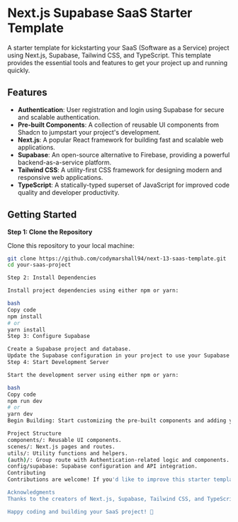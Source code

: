 # Next.js Supabase SaaS Starter Template

A starter template for kickstarting your SaaS (Software as a Service) project using Next.js, Supabase, Tailwind CSS, and TypeScript. This template provides the essential tools and features to get your project up and running quickly.

## Features

- **Authentication**: User registration and login using Supabase for secure and scalable authentication.
- **Pre-built Components**: A collection of reusable UI components from Shadcn to jumpstart your project's development.
- **Next.js**: A popular React framework for building fast and scalable web applications.
- **Supabase**: An open-source alternative to Firebase, providing a powerful backend-as-a-service platform.
- **Tailwind CSS**: A utility-first CSS framework for designing modern and responsive web applications.
- **TypeScript**: A statically-typed superset of JavaScript for improved code quality and developer productivity.

## Getting Started

**Step 1: Clone the Repository**

Clone this repository to your local machine:

```bash
git clone https://github.com/codymarshall94/next-13-saas-template.git
cd your-saas-project

Step 2: Install Dependencies

Install project dependencies using either npm or yarn:

bash
Copy code
npm install
# or
yarn install
Step 3: Configure Supabase

Create a Supabase project and database.
Update the Supabase configuration in your project to use your Supabase credentials.
Step 4: Start Development Server

Start the development server using either npm or yarn:

bash
Copy code
npm run dev
# or
yarn dev
Begin Building: Start customizing the pre-built components and adding your own functionality to create your SaaS project.

Project Structure
components/: Reusable UI components.
scenes/: Next.js pages and routes.
utils/: Utility functions and helpers.
(auth)/: Group route with Authentication-related logic and components.
config/supabase: Supabase configuration and API integration.
Contributing
Contributions are welcome! If you'd like to improve this starter template, feel free to open an issue or submit a pull request.

Acknowledgments
Thanks to the creators of Next.js, Supabase, Tailwind CSS, and TypeScript for their fantastic tools.

Happy coding and building your SaaS project! 🚀
